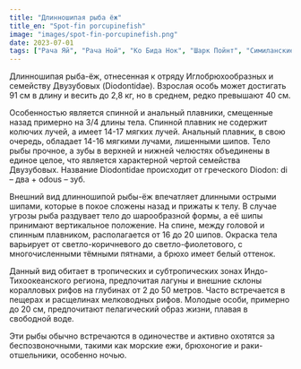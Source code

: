 ```yaml
---
title: "Длинношипая рыба ёж"
title_en: "Spot-fin porcupinefish"
image: "images/spot-fin-porcupinefish.png"
date: 2023-07-01
tags: ["Рача Яй", "Рача Ной", "Ко Бида Нок", "Шарк Пойнт", "Симиланские острова"]
---
```


Длинношипая рыба-ёж, отнесенная к отряду Иглобрюхообразных и семейству Двузубовых (Diodontidae). Взрослая особь может достигать 91 см в длину и весить до 2,8 кг, но в среднем, редко превышают 40 см.

Особенностью является спинной и анальный плавники, смещенные назад примерно на 3/4 длины тела. Спинной плавник не содержит колючих лучей, а имеет 14-17 мягких лучей. Анальный плавник, в свою очередь, обладает 14-16 мягкими лучами, лишенными шипов. Тело рыбы прочное, а зубы в верхней и нижней челюстях объединены в единое целое, что является характерной чертой семейства Двузубовых. Название Diodontidae происходит от греческого Diodon: di – два + odous – зуб.

Внешний вид длинношипой рыбы-ёж впечатляет длинными острыми шипами, которые в покое сложены назад и прижаты к телу. В случае угрозы рыба раздувает тело до шарообразной формы, а её шипы принимают вертикальное положение. На спине, между головой и спинным плавником, располагается от 16 до 20 шипов. Окраска тела варьирует от светло-коричневого до светло-фиолетового, с многочисленными тёмными пятнами, а брюхо имеет белый оттенок.

Данный вид обитает в тропических и субтропических зонах Индо-Тихоокеанского региона, предпочитая лагуны и внешние склоны коралловых рифов на глубинах от 2 до 50 метров. Часто встречается в пещерах и расщелинах мелководных рифов. Молодые особи, примерно до 20 см, предпочитают пелагический образ жизни, плавая в свободной воде.

Эти рыбы обычно встречаются в одиночестве и активно охотятся за беспозвоночными, такими как морские ежи, брюхоногие и раки-отшельники, особенно ночью.

